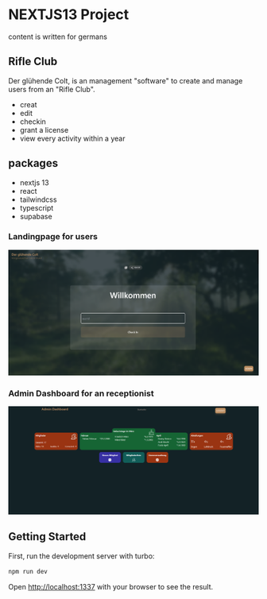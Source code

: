 # NEXTJS13 Project
content is written for germans
## Rifle Club
Der glühende Colt, is an management "software" to create and manage users from an "Rifle Club".

- creat
- edit
- checkin
- grant a license
- view every activity within a year

## packages
- nextjs 13
- react
- tailwindcss
- typescript
- supabase

### Landingpage for users
![startseite](https://github.com/Teshiification/rifleclub/blob/master/public/screenshots/startseite.png)

### Admin Dashboard for an receptionist
![dashboard](https://github.com/Teshiification/rifleclub/blob/master/public/screenshots/admindashboard.png)

## Getting Started

First, run the development server with turbo:

```bash
npm run dev
```

Open [http://localhost:1337](http://localhost:1337) with your browser to see the result.

